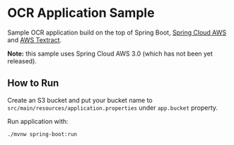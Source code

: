 # OCR Application Sample

Sample OCR application build on the top of Spring Boot, [Spring Cloud AWS](https://github.com/awspring/spring-cloud-aws) and [AWS Textract](https://aws.amazon.com/textract/).

**Note:** this sample uses Spring Cloud AWS 3.0 (which has not been yet released).

## How to Run

Create an S3 bucket and put your bucket name to `src/main/resources/application.properties` under `app.bucket` property.

Run application with:

```
./mvnw spring-boot:run
```
